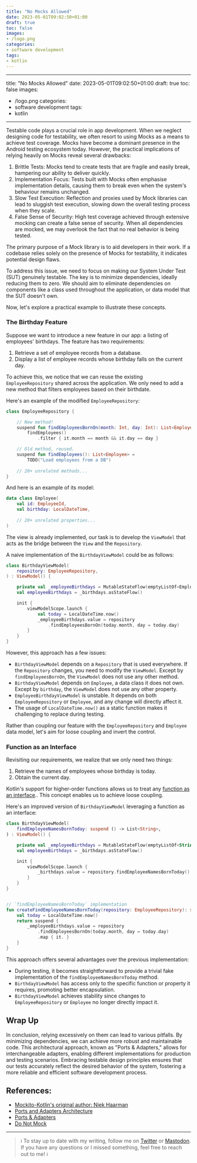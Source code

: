 ```yaml
---
title: "No Mocks Allowed"
date: 2023-05-01T09:02:50+01:00
draft: true
toc: false
images:
- /logo.png
categories:
- software development
tags:
- kotlin
---
```


---
title: "No Mocks Allowed"
date: 2023-05-01T09:02:50+01:00
draft: true
toc: false
images:
- /logo.png
categories:
- software development
tags:
- kotlin
---

Testable code plays a crucial role in app development. When we neglect designing code for testability, we often resort to using Mocks as a means to achieve test coverage. Mocks have become a dominant presence in the Android testing ecosystem today. However, the practical implications of relying heavily on Mocks reveal several drawbacks:

1. Brittle Tests: Mocks tend to create tests that are fragile and easily break, hampering our ability to deliver quickly.
2. Implementation Focus: Tests built with Mocks often emphasise implementation details, causing them to break even when the system's behaviour remains unchanged.
3. Slow Test Execution: Reflection and proxies used by Mock libraries can lead to sluggish test execution, slowing down the overall testing process when they scale.
4. False Sense of Security: High test coverage achieved through extensive mocking can create a false sense of security. When all dependencies are mocked, we may overlook the fact that no real behavior is being tested.

The primary purpose of a Mock library is to aid developers in their work. If a codebase relies solely on the presence of Mocks for testability, it indicates potential design flaws.

To address this issue, we need to focus on making our System Under Test (SUT) genuinely testable. The key is to minimize dependencies, ideally reducing them to zero. We should aim to eliminate dependencies on components like a class used throughout the application, or data model that the SUT doesn't own.

Now, let's explore a practical example to illustrate these concepts.

### The Birthday Feature

Suppose we want to introduce a new feature in our app: a listing of employees' birthdays. The feature has two requirements:
1. Retrieve a set of employee records from a database.
2. Display a list of employee records whose birthday falls on the current day.

To achieve this, we notice that we can reuse the existing `EmployeeRepository` shared across the application. We only need to add a new method that filters employees based on their birthdate.

Here's an example of the modified `EmployeeRepository`:

```kotlin
class EmployeeRepository {

	// New method!
	suspend fun findEmployeesBornOn(month: Int, day: Int): List<Employee> =
		findEmployees()
			.filter { it.month == month && it.day == day }

	// Old method, reused.
	suspend fun findEmployees(): List<Employee> =
		TODO("Load employees from a DB")
		
	// 20+ unrelated methods...
}
```

And here is an example of its model:

```kotlin
data class Employee(
	val id: EmployeeId,
	val birthday: LocalDateTime,
	
	// 20+ unrelated properties...
)
```

The view is already implemented, our task is to develop the `ViewModel` that acts as the bridge between the `View` and the `Repository`.

A naive implementation of the `BirthdayViewModel` could be as follows:

```kotlin
class BirthdayViewModel(
	repository: EmployeeRepository,
) : ViewModel() {

	private val _employeeBirthdays = MutableStateFlow(emptyListOf<Employee>())
	val employeeBirthdays = _birthdays.asStateFlow()

	init {
		viewModelScope.launch {
			val today = LocalDateTime.now()
			_employeeBirthdays.value = repository
				.findEmployeesBornOn(today.month, day = today.day)
		}
	}
}
```

However, this approach has a few issues:
- `BirthdayViewModel` depends on a `Repository` that is used everywhere. If the `Repository` changes, you need to modify the `ViewModel`. Except by `findEmployeesBornOn`, the `ViewModel` does not use any other method.
- `BirthdayViewModel` depends on `Employee`, a data class it does not own. Except by `birthday`, the `ViewModel` does not use any other property.
- `EmployeeBirthdayViewModel` is unstable. It depends on both `EmployeeRepository` or `Employee`, and any change will directly affect it.
- The usage of `LocalDateTime.now()` as a static function makes it challenging to replace during testing.

Rather than coupling our feature with the `EmployeeRepository` and `Employee` data model, let's aim for loose coupling and invert the control.

### Function as an Interface

Revisiting our requirements, we realize that we only need two things:

1. Retrieve the names of employees whose birthday is today.
2. Obtain the current day.

Kotlin's support for higher-order functions allows us to treat any [function as an interface](https://fsharpforfunandprofit.com/posts/convenience-functions-as-interfaces/).. This concept enables us to achieve loose coupling.

Here's an improved version of `BirthdayViewModel` leveraging a function as an interface:

```kotlin
class BirthdayViewModel(
	findEmployeeNamesBornToday: suspend () -> List<String>,
) : ViewModel() {

	private val _employeeBirthdays = MutableStateFlow(emptyListOf<String>())
	val employeeBirthdays = _birthdays.asStateFlow()

	init {
		viewModelScope.launch {
			_birthdays.value = repository.findEmployeeNamesBornToday()
		}
	}
}


// `findEmployeeNamesBornToday` implementation
fun createFindEmployeeNamesBornToday(repository: EmployeeRepository): suspend () -> List<String> {
	val today = LocalDateTime.now()
	return suspend {
		_employeeBirthdays.value = repository
			.findEmployeesBornOn(today.month, day = today.day)
			.map { it. }
	}
}

```

This approach offers several advantages over the previous implementation:

- During testing, it becomes straightforward to provide a trivial fake implementation of the `findEmployeeNamesBornToday` method.
- `BirthdayViewModel` has access only to the specific function or property it requires, promoting better encapsulation.
- `BirthdayViewModel` achieves stability since changes to `EmployeeRepository` or `Employee` no longer directly impact it.

## Wrap Up

In conclusion, relying excessively on them can lead to various pitfalls. By minimizing dependencies, we can achieve more robust and maintainable code. This architectural approach, known as "Ports & Adapters," allows for interchangeable adapters, enabling different implementations for production and testing scenarios. Embracing testable design principles ensures that our tests accurately reflect the desired behavior of the system, fostering a more reliable and efficient software development process.

## References: 

- [Mockito-Kotlin's original author: Niek Haarman](https://twitter.com/n_haarman/status/1610569197112770561?s=20)
- [Ports and Adapters Architecture](http://wiki.c2.com/?PortsAndAdaptersArchitecture)
- [Ports & Adapters](https://www.dossier-andreas.net/software_architecture/ports_and_adapters.html)
- [Do Not Mock](https://joeblu.com/blog/2023_06_mocks/)

---

> ℹ️ To stay up to date with my writing, follow me on [Twitter](https://twitter.com/marcellogalhard) or [Mastodon](http://androiddev.social/@mg). If you have any questions or I missed something, feel free to reach out to me! ℹ️
